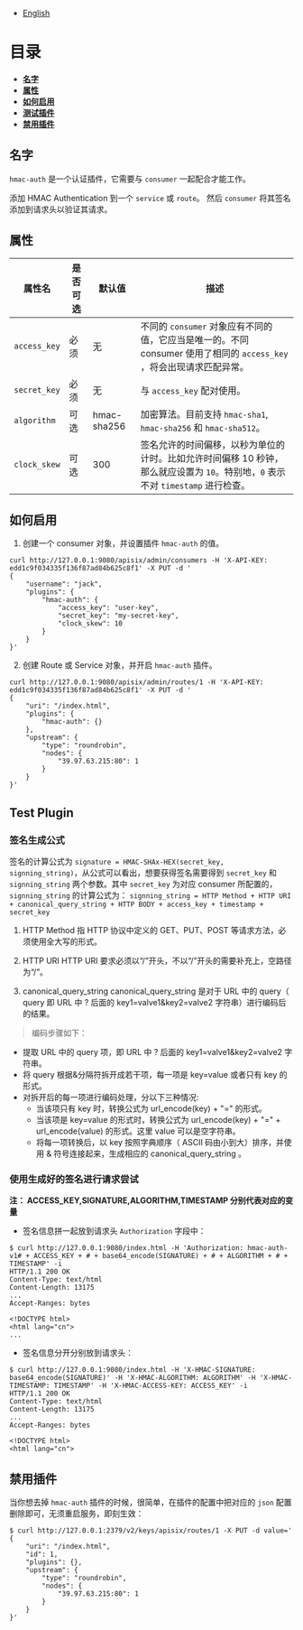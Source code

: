 <!--
#
# Licensed to the Apache Software Foundation (ASF) under one or more
# contributor license agreements.  See the NOTICE file distributed with
# this work for additional information regarding copyright ownership.
# The ASF licenses this file to You under the Apache License, Version 2.0
# (the "License"); you may not use this file except in compliance with
# the License.  You may obtain a copy of the License at
#
#     http://www.apache.org/licenses/LICENSE-2.0
#
# Unless required by applicable law or agreed to in writing, software
# distributed under the License is distributed on an "AS IS" BASIS,
# WITHOUT WARRANTIES OR CONDITIONS OF ANY KIND, either express or implied.
# See the License for the specific language governing permissions and
# limitations under the License.
#
-->

- [English](../../plugins/hmac-auth.md)

# 目录
- [**名字**](#名字)
- [**属性**](#属性)
- [**如何启用**](#如何启用)
- [**测试插件**](#测试插件)
- [**禁用插件**](#禁用插件)


## 名字

`hmac-auth` 是一个认证插件，它需要与 `consumer` 一起配合才能工作。

添加 HMAC Authentication 到一个 `service` 或 `route`。 然后 `consumer` 将其签名添加到请求头以验证其请求。

## 属性

|属性名         |是否可选 | 默认值 |描述|
|---------     |--------|-----------|-----------|
| `access_key` | 必须 | 无 | 不同的 `consumer` 对象应有不同的值，它应当是唯一的。不同 consumer 使用了相同的 `access_key` ，将会出现请求匹配异常。|
| `secret_key`| 必须 | 无 | 与 `access_key` 配对使用。|
| `algorithm` | 可选 | hmac-sha256 | 加密算法。目前支持 `hmac-sha1`, `hmac-sha256` 和 `hmac-sha512`。|
| `clock_skew`| 可选 | 300 | 签名允许的时间偏移，以秒为单位的计时。比如允许时间偏移 10 秒钟，那么就应设置为 `10`。特别地，`0` 表示不对 `timestamp` 进行检查。|

## 如何启用

1. 创建一个 consumer 对象，并设置插件 `hmac-auth` 的值。

```shell
curl http://127.0.0.1:9080/apisix/admin/consumers -H 'X-API-KEY: edd1c9f034335f136f87ad84b625c8f1' -X PUT -d '
{
    "username": "jack",
    "plugins": {
        "hmac-auth": {
            "access_key": "user-key",
            "secret_key": "my-secret-key",
            "clock_skew": 10
        }
    }
}'
```

2. 创建 Route 或 Service 对象，并开启 `hmac-auth` 插件。

```shell
curl http://127.0.0.1:9080/apisix/admin/routes/1 -H 'X-API-KEY: edd1c9f034335f136f87ad84b625c8f1' -X PUT -d '
{
    "uri": "/index.html",
    "plugins": {
        "hmac-auth": {}
    },
    "upstream": {
        "type": "roundrobin",
        "nodes": {
            "39.97.63.215:80": 1
        }
    }
}'
```

## Test Plugin

### 签名生成公式

签名的计算公式为 `signature = HMAC-SHAx-HEX(secret_key, signning_string)`，从公式可以看出，想要获得签名需要得到 `secret_key` 和 `signning_string` 两个参数。其中 `secret_key` 为对应 consumer 所配置的， `signning_string` 的计算公式为： `signning_string = HTTP Method + HTTP URI + canonical_query_string + HTTP BODY + access_key + timestamp + secret_key`

1. HTTP Method
指 HTTP 协议中定义的 GET、PUT、POST 等请求方法，必须使用全大写的形式。
2. HTTP URI
HTTP URI 要求必须以“/”开头，不以“/”开头的需要补充上，空路径为“/”。

3. canonical_query_string
canonical_query_string 是对于 URL 中的 query（ query 即 URL 中 ? 后面的 key1=valve1&key2=valve2 字符串）进行编码后的结果。

> 编码步骤如下：

* 提取 URL 中的 query 项，即 URL 中 ? 后面的 key1=valve1&key2=valve2 字符串。
* 将 query 根据&分隔符拆开成若干项，每一项是 key=value 或者只有 key 的形式。
* 对拆开后的每一项进行编码处理，分以下三种情况:
  * 当该项只有 key 时，转换公式为 url_encode(key) + "=" 的形式。
  * 当该项是 key=value 的形式时，转换公式为 url_encode(key) + "=" + url_encode(value) 的形式。这里 value 可以是空字符串。
  * 将每一项转换后，以 key 按照字典顺序（ ASCII 码由小到大）排序，并使用 & 符号连接起来，生成相应的 canonical_query_string 。



### 使用生成好的签名进行请求尝试

**注： ACCESS_KEY,SIGNATURE,ALGORITHM,TIMESTAMP 分别代表对应的变量**

* 签名信息拼一起放到请求头 `Authorization` 字段中：

```shell
$ curl http://127.0.0.1:9080/index.html -H 'Authorization: hmac-auth-v1# + ACCESS_KEY + # + base64_encode(SIGNATURE) + # + ALGORITHM + # + TIMESTAMP' -i
HTTP/1.1 200 OK
Content-Type: text/html
Content-Length: 13175
...
Accept-Ranges: bytes

<!DOCTYPE html>
<html lang="cn">
...
```

* 签名信息分开分别放到请求头：

```shell
$ curl http://127.0.0.1:9080/index.html -H 'X-HMAC-SIGNATURE: base64_encode(SIGNATURE)' -H 'X-HMAC-ALGORITHM: ALGORITHM' -H 'X-HMAC-TIMESTAMP: TIMESTAMP' -H 'X-HMAC-ACCESS-KEY: ACCESS_KEY' -i
HTTP/1.1 200 OK
Content-Type: text/html
Content-Length: 13175
...
Accept-Ranges: bytes

<!DOCTYPE html>
<html lang="cn">
```


## 禁用插件

当你想去掉 `hmac-auth` 插件的时候，很简单，在插件的配置中把对应的 `json` 配置删除即可，无须重启服务，即刻生效：

```shell
$ curl http://127.0.0.1:2379/v2/keys/apisix/routes/1 -X PUT -d value='
{
    "uri": "/index.html",
    "id": 1,
    "plugins": {},
    "upstream": {
        "type": "roundrobin",
        "nodes": {
            "39.97.63.215:80": 1
        }
    }
}'
```
